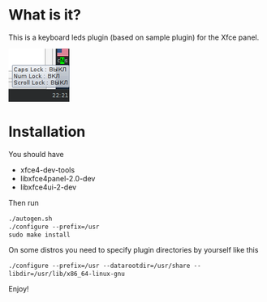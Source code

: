 What is it?
===========

This is a keyboard leds plugin (based on sample plugin) for the Xfce panel.

![Screenshot](xfce4-kbdleds-plugin-screenshot.png)


Installation
============

You should have
- xfce4-dev-tools
- libxfce4panel-2.0-dev
- libxfce4ui-2-dev

Then run
```
./autogen.sh
./configure --prefix=/usr
sudo make install
```

On some distros you need to specify plugin directories by yourself like this
```
./configure --prefix=/usr --datarootdir=/usr/share --libdir=/usr/lib/x86_64-linux-gnu
```

Enjoy!
